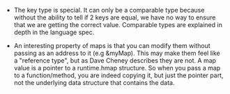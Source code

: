 * The key type is special. It can only be a comparable type because without the ability to tell if 2 keys are equal, we have no way to ensure that we are getting the correct value. Comparable types are explained in depth in the language spec.

* An interesting property of maps is that you can modify them without passing as an address to it (e.g &myMap). This may make them feel like a "reference type", but as Dave Cheney describes they are not. A map value is a pointer to a runtime.hmap structure. So when you pass a map to a function/method, you are indeed copying it, but just the pointer part, not the underlying data structure that contains the data.